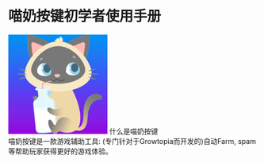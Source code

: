# 喵奶按键初学者使用手册
<img src="https://github.com/MiaoNaiAnJian/Main/blob/master/PictureData/%E8%BD%AF%E4%BB%B6%E5%9B%BE%E6%A0%87.png" width="200" height="200" />
什么是喵奶按键
</br>
喵奶按键是一款游戏辅助工具: (专门针对于Growtopia而开发的)自动Farm, spam等帮助玩家获得更好的游戏体验。
